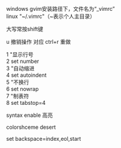 windows gvim安装路径下，文件名为“\_vimrc”  
linux "~/.vimrc"（~表示个人主目录）

大写常按shift键

u 撤销操作  对应 ctrl+r 重做

1 "显示行号  
  2 set number  
  3 "自动缩进  
  4 set autoindent  
  5 "不换行  
  6 set nowrap  
  7 "制表符  
  8 set tabstop=4

syntax enable 高亮

colorshceme desert

set backspace=index,eol,start

